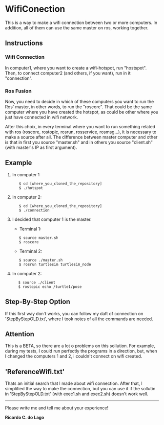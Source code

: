 # WifiConection
This is a way to make a wifi connection between two or more computers. In addition, all of them can use the same master on ros, working together.

## Instructions

### Wifi Connection
  In computer1, where you want to create a wifi-hotspot, run "hostspot". Then, to connect computer2 (and others, if you want), run in it "connection".
  
### Ros Fusion
Now, you need to decide in which of these computers you want to run the Ros' master, in other words, to run the "roscore". That could be the same computer where you have created the hotspot, as could be other where you just have connected in wifi network.

After this choix, in every terminal where you want to run something related with ros (roscore, rostopic, rosrun, rosservice, rosmsg...), it is necessary to make a source after all. The difference between master computer and other is that in first you source "master.sh" and in others you source "client.sh" (with master's IP as first argument).

## Example
1. In computer 1
   ```  
      $ cd [where_you_cloned_the_repository]
      $ ./hotspot
   ```  
2. In computer 2:
   ```
      $ cd [where_you_cloned_the_repository]
      $ ./connection
   ```
3. I decided that computer 1 is the master.   

   * Terminal 1:  
   ```  
      $ source master.sh  
      $ roscore
   ```   
   * Terminal 2:  
   ```  
      $ source ./master.sh  
      $ rosrun turtlesim turtlesim_node
   ```  

4. In computer 2:
```   
      $ source ./client
      $ rostopic echo /turtle1/pose
```  

## Step-By-Step Option
  If this first way don't works, you can follow my daft of connection on 'StepByStepOLD.txt', where  I took notes of all the commands are needed.

## Attention
 This is a BETA, so there are a lot o problems on this sollution. For example, during my tests, I could run perfectly the programs in a direction, but, when I changed the computers 1 and 2, i couldn't connect on wifi created.
 
## 'ReferenceWifi.txt'
 Thats an initial search that I made about wifi connection. After that, I simplified the way to make the connection, but you can use it if the sollutin in 'StepByStepOLD.txt' (with exec1.sh and exec2.sh) doesn't work well.

 --- ---
 
Please write me and tell me about your experience!
 
**Ricardo C. do Lago**
